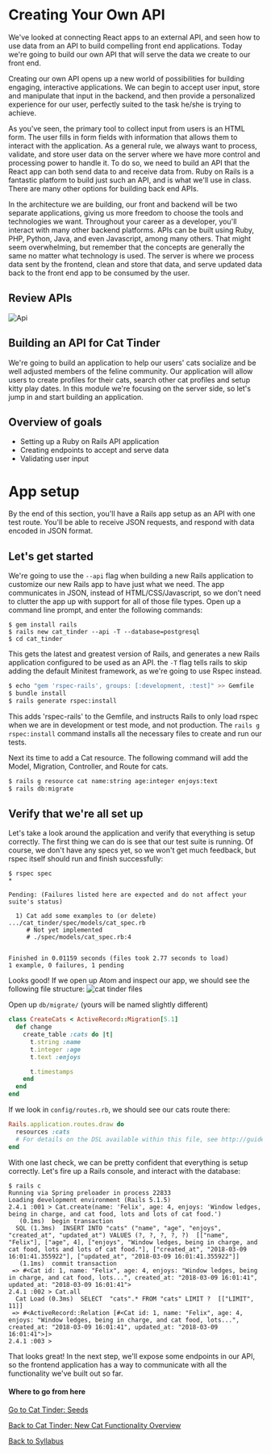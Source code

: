 # Creating Your Own API
We've looked at connecting React apps to an external API, and seen how to use data from an API to build compelling front end applications.  Today we're going to build our own API that will serve the data we create to our front end. 

Creating our own API opens up a new world of possibilities for building engaging, interactive applications.  We can begin to accept user input, store and manipulate that input in the backend, and then provide a personalized experience for our user, perfectly suited to the task he/she is trying to achieve.

As you've seen, the primary tool to collect input from users is an HTML form.  The user fills in form fields with information that allows them to interact with the application.  As a general rule, we always want to process, validate, and store user data on the server where we have more control and processing power to handle it.  To do so, we need to build an API that the React app can both send data to and receive data from.  Ruby on Rails is a fantastic platform to build just such an API, and is what we'll use in class.  There are many other options for building back end APIs.

In the architecture we are building, our front and backend will be two separate applications, giving us more freedom to choose the tools and technologies we want.  Throughout your career as a developer, you'll interact with many other backend platforms.  APIs can be built using Ruby, PHP, Python, Java, and even Javascript, among many others.  That might seem overwhelming, but remember that the concepts are generally the same no matter what technology is used.  The server is where we process data sent by the frontend, clean and store that data, and serve updated data back to the front end app to be consumed by the user.

## Review APIs
![Api](https://s3.amazonaws.com/learn-site/curriculum/React/api.jpeg)


## Building an API for Cat Tinder
We're going to build an application to help our users' cats socialize and be well adjusted members of the feline community.  Our application will allow users to create profiles for their cats, search other cat profiles and setup kitty play dates.  In this module we're focusing on the server side, so let's jump in and start building an application.

## Overview of goals
* Setting up a Ruby on Rails API application
* Creating endpoints to accept and serve data
* Validating user input

# App setup
By the end of this section, you'll have a Rails app setup as an API with one test route.  You'll be able to receive JSON requests, and respond with data encoded in JSON format.

## Let's get started
We're going to use the ```--api``` flag when building a new Rails application to customize our new Rails app to have just what we need.  The app communicates in JSON, instead of HTML/CSS/Javascript, so we don't need to clutter the app up with support for all of those file types.  Open up a command line prompt, and enter the following commands:

```
$ gem install rails
$ rails new cat_tinder --api -T --database=postgresql
$ cd cat_tinder
```
This gets the latest and greatest version of Rails, and generates a new Rails application configured to be used as an API.  the ```-T``` flag tells rails to skip adding the default Minitest framework, as we're going to use Rspec instead.

```bash
$ echo "gem 'rspec-rails', groups: [:development, :test]" >> Gemfile
$ bundle install
$ rails generate rspec:install
```

This adds 'rspec-rails' to the Gemfile, and instructs Rails to only load rspec when we are in development or test mode, and not production.  The ```rails g rspec:install``` command installs all the necessary files to create and run our tests.

Next its time to add a Cat resource.  The following command will add the Model, Migration, Controller, and Route for cats.

```bash
$ rails g resource cat name:string age:integer enjoys:text
$ rails db:migrate
````

## Verify that we're all set up
Let's take a look around the application and verify that everything is setup correctly.  The first thing we can do is see that our test suite is running.  Of course, we don't have any specs yet, so we won't get much feedback, but rspec itself should run and finish successfully:

```
$ rspec spec
*

Pending: (Failures listed here are expected and do not affect your suite's status)

  1) Cat add some examples to (or delete) .../cat_tinder/spec/models/cat_spec.rb
     # Not yet implemented
     # ./spec/models/cat_spec.rb:4


Finished in 0.01159 seconds (files took 2.77 seconds to load)
1 example, 0 failures, 1 pending
```

Looks good!  If we open up Atom and inspect our app, we should see the following file structure:
![cat tinder files](https://s3.amazonaws.com/learn-site/curriculum/cat-tinder/cat_tinder_server_files.png)

Open up ```db/migrate/``` (yours will be named slightly different)

```Ruby
class CreateCats < ActiveRecord::Migration[5.1]
  def change
    create_table :cats do |t|
      t.string :name
      t.integer :age
      t.text :enjoys

      t.timestamps
    end
  end
end
```

If we look in ``` config/routes.rb ```, we should see our cats route there:

```ruby
Rails.application.routes.draw do
  resources :cats
  # For details on the DSL available within this file, see http://guides.rubyonrails.org/routing.html
end
```

With one last check, we can be pretty confident that everything is setup correctly.  Let's fire up a Rails console, and interact with the database:

```
$ rails c
Running via Spring preloader in process 22833
Loading development environment (Rails 5.1.5)
2.4.1 :001 > Cat.create(name: 'Felix', age: 4, enjoys: 'Window ledges, being in charge, and cat food, lots and lots of cat food.')
   (0.1ms)  begin transaction
  SQL (1.3ms)  INSERT INTO "cats" ("name", "age", "enjoys", "created_at", "updated_at") VALUES (?, ?, ?, ?, ?)  [["name", "Felix"], ["age", 4], ["enjoys", "Window ledges, being in charge, and cat food, lots and lots of cat food."], ["created_at", "2018-03-09 16:01:41.355922"], ["updated_at", "2018-03-09 16:01:41.355922"]]
   (1.1ms)  commit transaction
 => #<Cat id: 1, name: "Felix", age: 4, enjoys: "Window ledges, being in charge, and cat food, lots...", created_at: "2018-03-09 16:01:41", updated_at: "2018-03-09 16:01:41">
2.4.1 :002 > Cat.all
  Cat Load (0.3ms)  SELECT  "cats".* FROM "cats" LIMIT ?  [["LIMIT", 11]]
 => #<ActiveRecord::Relation [#<Cat id: 1, name: "Felix", age: 4, enjoys: "Window ledges, being in charge, and cat food, lots...", created_at: "2018-03-09 16:01:41", updated_at: "2018-03-09 16:01:41">]>
2.4.1 :003 >
```

That looks great!  In the next step, we'll expose some endpoints in our API, so the frontend application has a way to communicate with all the functionality we've built out so far.

#### Where to go from here

[Go to Cat Tinder: Seeds](./02cat_tinder_seeds.md)

[Back to Cat Tinder: New Cat Functionality Overview](../Frontend/10cat_tinder_form_submit.md)

[Back to Syllabus](../../README.md)
